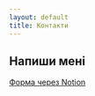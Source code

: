 ```yaml
---
layout: default
title: Контакти
---
```


## Напиши мені

[Форма через Notion](https://your-notion-form-link)
